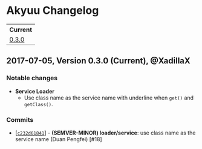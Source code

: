 # Akyuu Changelog

<table>
<tr>
<th>Current</th>
</tr>
<tr>
<td>
<a href="#0.3.0">0.3.0</a><br />
</td>
</tr>
</table>

<a id="0.3.0"></a>
## 2017-07-05, Version 0.3.0 (Current), @XadillaX

### Notable changes

* **Service Loader**
  * Use class name as the service name with underline when `get()` and
    `getClass()`.

### Commits

* [[`c232d61841`](https://github.com/akyuujs/akyuu/commit/c232d6184147d961f4b94172e5ce9bd27e742654)] - **(SEMVER-MINOR) loader/service**: use class name as the service name (Duan Pengfei) [#18]
